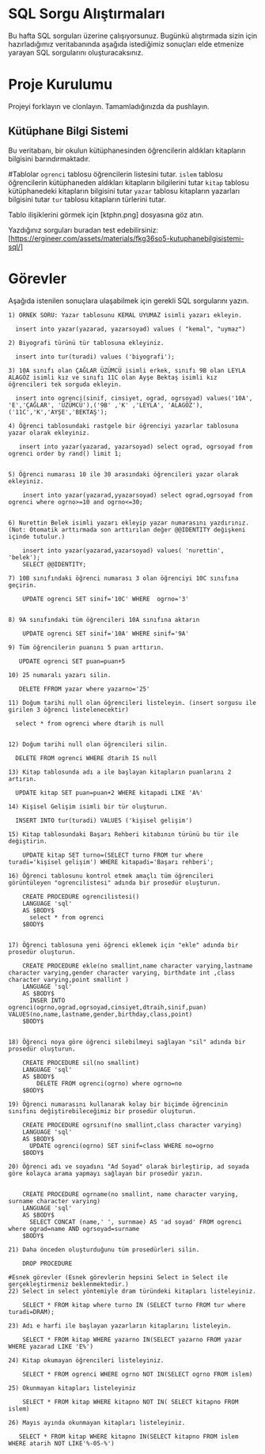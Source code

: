 # SQL Sorgu Alıştırmaları

Bu hafta SQL sorguları üzerine çalışıyorsunuz. Bugünkü alıştırmada sizin için hazırladığımız veritabanında aşağıda istediğimiz sonuçları elde etmenize yarayan SQL sorgularını oluşturacaksınız.

# Proje Kurulumu
Projeyi forklayın ve clonlayın. Tamamladığınızda da pushlayın.

## Kütüphane Bilgi Sistemi

Bu veritabanı, bir okulun kütüphanesinden öğrencilerin aldıkları kitapların bilgisini barındırmaktadır.

#Tablolar 
`ogrenci` tablosu öğrencilerin listesini tutar.
`islem` tablosu öğrencilerin kütüphaneden aldıkları kitapların bilgilerini tutar
`kitap` tablosu kütüphanedeki kitapların bilgisini tutar
`yazar` tablosu kitapların yazarları bilgisini tutar
`tur` tablosu kitapların türlerini tutar.

Tablo ilişiklerini görmek için [ktphn.png] dosyasına göz atın.

Yazdığınız sorguları buradan test edebilirsiniz: [https://ergineer.com/assets/materials/fkg36so5-kutuphanebilgisistemi-sql/]



# Görevler
Aşağıda istenilen sonuçlara ulaşabilmek için gerekli SQL sorgularını yazın. 



	1) ÖRNEK SORU: Yazar tablosunu KEMAL UYUMAZ isimli yazarı ekleyin.
	
      insert into yazar(yazarad, yazarsoyad) values ( "kemal", "uymaz")
	
	2) Biyografi türünü tür tablosuna ekleyiniz.
	 
	  insert into tur(turadi) values ('biyografi');

	3) 10A sınıfı olan ÇAĞLAR ÜZÜMCÜ isimli erkek, sınıfı 9B olan LEYLA ALAGÖZ isimli kız ve sınıfı 11C olan Ayşe Bektaş isimli kız öğrencileri tek sorguda ekleyin. 
	 
	  insert into ogrenci(sinif, cinsiyet, ograd, ogrsoyad) values('10A', 'E','ÇAĞLAR', 'ÜZÜMCÜ'),('9B' ,'K' ,'LEYLA', 'ALAGÖZ'), ('11C','K','AYŞE','BEKTAŞ');
	 
	4) Öğrenci tablosundaki rastgele bir öğrenciyi yazarlar tablosuna yazar olarak ekleyiniz.
	
	   insert into yazar(yazarad, yazarsoyad) select ograd, ogrsoyad from ogrenci order by rand() limit 1;

	
	5) Öğrenci numarası 10 ile 30 arasındaki öğrencileri yazar olarak ekleyiniz.
	    
		insert into yazar(yazarad,yyazarsoyad) select ograd,ogrsoyad from ogrenci where ogrno>=10 and ogrno<=30;
	
	
	6) Nurettin Belek isimli yazarı ekleyip yazar numarasını yazdırınız.
	(Not: Otomatik arttırmada son arttırılan değer @@IDENTITY değişkeni içinde tutulur.)
	   
	    insert into yazar(yazarad,yazarsoyad) values( 'nurettin', 'belek');
		SELECT @@IDENTITY;
	
	7) 10B sınıfındaki öğrenci numarası 3 olan öğrenciyi 10C sınıfına geçirin.

	    UPDATE ogrenci SET sinif='10C' WHERE  ogrno='3'
	
	
	8) 9A sınıfındaki tüm öğrencileri 10A sınıfına aktarın
	  
	    UPDATE ogrenci SET sinif='10A' WHERE sinif='9A'
	
	9) Tüm öğrencilerin puanını 5 puan arttırın.
	 
	   UPDATE ogrenci SET puan=puan+5 
	
	10) 25 numaralı yazarı silin.

       DELETE FFROM yazar where yazarno='25'

	11) Doğum tarihi null olan öğrencileri listeleyin. (insert sorgusu ile girilen 3 öğrenci listelenecektir)
	  
	  select * from ogrenci where dtarih is null
	    
	
	12) Doğum tarihi null olan öğrencileri silin. 
	
	  DELETE FROM ogrenci WHERE dtarih IS null
	
	13) Kitap tablosunda adı a ile başlayan kitapların puanlarını 2 artırın.
	 
	  UPDATE kitap SET puan=puan+2 WHERE kitapadi LIKE 'A%'
	
	14) Kişisel Gelişim isimli bir tür oluşturun.
	
	  INSERT INTO tur(turadi) VALUES ('kişisel gelişim')
	
	15) Kitap tablosundaki Başarı Rehberi kitabının türünü bu tür ile değiştirin.
	
	    UPDATE kitap SET turno=(SELECT turno FROM tur where turadi='kişisel gelişim') WHERE kitapadi='Başarı rehberi';
	
	16) Öğrenci tablosunu kontrol etmek amaçlı tüm öğrencileri görüntüleyen "ogrencilistesi" adında bir prosedür oluşturun.
	
	    CREATE PROCEDURE ogrencilistesi()
		LANGUAGE 'sql'
		AS $BODY$
          select * from ogrenci
		$BODY$

	 
	17) Öğrenci tablosuna yeni öğrenci eklemek için "ekle" adında bir prosedür oluşturun.
	    
		CREATE PROCEDURE ekle(no smallint,name character varying,lastname character varying,gender character varying, birthdate int ,class character varying,point smallint )
		LANGUAGE 'sql'
		AS $BODY$
          INSER INTO ogrenci(ogrno,ograd,ogrsoyad,cinsiyet,dtraih,sinif,puan) VALUES(no,name,lastname,gender,birthday,class,point)
		$BODY$

	
	18) Öğrenci noya göre öğrenci silebilmeyi sağlayan "sil" adında bir prosedür oluşturun.
	
	    CREATE PROCEDURE sil(no smallint)
		LANGUAGE 'sql'
		AS $BODY$
            DELETE FROM ogrenci(ogrno) where ogrno=no
		$BODY$
	
	19) Öğrenci numarasını kullanarak kolay bir biçimde öğrencinin sınıfını değiştirebileceğimiz bir prosedür oluşturun.
	
	    CREATE PROCEDURE ogrsınıf(no smallint,class character varying)
		LANGUAGE 'sql'
		AS $BODY$
          UPDATE ogrenci(ogrno) SET sinif=class WHERE no=ogrno 
		$BODY$
	
	20) Öğrenci adı ve soyadını "Ad Soyad" olarak birleştirip, ad soyada göre kolayca arama yapmayı sağlayan bir prosedür yazın.
	
	    
	    CREATE PROCEDURE ogrname(no smallint, name character varying, surname character varying)
		LANGUAGE 'sql'
		AS $BODY$
          SELECT CONCAT (name,' ', surnmae) AS 'ad soyad' FROM ogrenci where ograd=name AND ogrsoyad=surname 
		$BODY$
	
	21) Daha önceden oluşturduğunu tüm prosedürleri silin.
	  
	    DROP PROCEDURE
	
	#Esnek görevler (Esnek görevlerin hepsini Select in Select ile gerçekleştirmeniz beklenmektedir.)
	22) Select in select yöntemiyle dram türündeki kitapları listeleyiniz.
	
	    SELECT * FROM kitap where turno IN (SELECT turno FROM tur where turadi=DRAM);

	23) Adı e harfi ile başlayan yazarların kitaplarını listeleyin.
	
	    SELECT * FROM kitap WHERE yazarno IN(SELECT yazarno FROM yazar WHERE yazarad LIKE 'E%')
	    
	24) Kitap okumayan öğrencileri listeleyiniz.
	  
	    SELECT * FROM ogrenci WHERE ogrno NOT IN(SELECT ogrno FROM islem)
	
	25) Okunmayan kitapları listeleyiniz
 
        SELECT * FROM kitap WHERE kitapno NOT IN( SELECT kitapno FROM islem)
	
	26) Mayıs ayında okunmayan kitapları listeleyiniz.

	   SELECT * FROM kitap WHERE kitapno IN(SELECT kitapno FROM islem WHERE atarih NOT LIKE'%-05-%')
